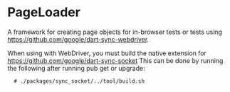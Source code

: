 PageLoader
============

A framework for creating page objects for in-browser tests or
tests using https://github.com/google/dart-sync-webdriver.

When using with WebDriver, you must build the native extension for
https://github.com/google/dart-sync-socket
This can be done by running the following after running pub get or upgrade:
```
  # ./packages/sync_socket/../tool/build.sh
```
